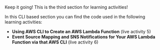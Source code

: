 Keep it going! This is the third section for learning activities!  

In this CLI based section you can find the code used in the following learning activities: 

- **Using AWS CLI to Create an AWS Lambda Function** (live activity 5)
- **Event Source Mapping and SNS Notifications for Your AWS Lambda Function via that AWS CLI** (live activity 6)
